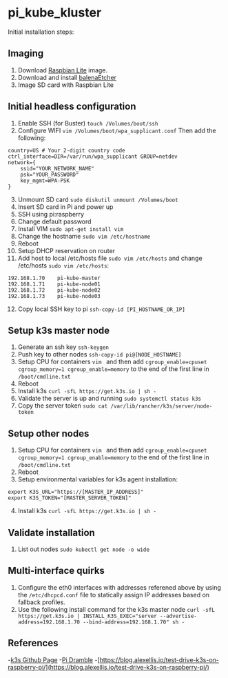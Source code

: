 # pi_kube_kluster
Initial installation steps:

## Imaging
1. Download [Raspbian Lite](https://www.raspberrypi.org/downloads/raspbian/) image.
2. Download and install [balenaEtcher](https://www.balena.io/etcher/)
3. Image SD card with Raspbian Lite

## Initial headless configuration
1. Enable SSH (for Buster) `touch /Volumes/boot/ssh`
2. Configure WIFI `vim /Volumes/boot/wpa_supplicant.conf`
Then add the following:
```
country=US # Your 2-digit country code
ctrl_interface=DIR=/var/run/wpa_supplicant GROUP=netdev
network={
    ssid="YOUR_NETWORK_NAME"
    psk="YOUR_PASSWORD"
    key_mgmt=WPA-PSK
}
```
3. Unmount SD card `sudo diskutil unmount /Volumes/boot`
4. Insert SD card in Pi and power up
5. SSH using pi:raspberry
6. Change default password
7. Install VIM `sudo apt-get install vim`
8. Change the hostname `sudo vim /etc/hostname`
9. Reboot
10. Setup DHCP reservation on router
11. Add host to local /etc/hosts file `sudo vim /etc/hosts` and change /etc/hosts `sudo vim /etc/hosts`:
```
192.168.1.70    pi-kube-master
192.168.1.71    pi-kube-node01
192.168.1.72    pi-kube-node02
192.168.1.73    pi-kube-node03
```
12. Copy local SSH key to pi `ssh-copy-id [PI_HOSTNAME_OR_IP]`

## Setup k3s master node
1. Generate an ssh key `ssh-keygen`
2. Push key to other nodes `ssh-copy-id pi@[NODE_HOSTNAME]`
3. Setup CPU for containers `vim ` and then add `cgroup_enable=cpuset cgroup_memory=1 cgroup_enable=memory` to the end of the first line in `/boot/cmdline.txt`
4. Reboot
5. Install k3s `curl -sfL https://get.k3s.io | sh -`
6. Validate the server is up and running `sudo systemctl status k3s`
7. Copy the server token `sudo cat /var/lib/rancher/k3s/server/node-token`

## Setup other nodes
1. Setup CPU for containers `vim ` and then add `cgroup_enable=cpuset cgroup_memory=1 cgroup_enable=memory` to the end of the first line in `/boot/cmdline.txt`
2. Reboot
3. Setup environmental variables for k3s agent installation:
```
export K3S_URL="https://[MASTER_IP_ADDRESS]"
export K3S_TOKEN="[MASTER_SERVER_TOKEN]"
```
4. Install k3s `curl -sfL https://get.k3s.io | sh -`

## Validate installation
1. List out nodes `sudo kubectl get node -o wide`

## Multi-interface quirks
1. Configure the eth0 interfaces with addresses referened above by using the `/etc/dhcpcd.conf` file to statically assign IP addresses based on fallback profiles.
2. Use the following install command for the k3s master node `curl -sfL https://get.k3s.io | INSTALL_K3S_EXEC="server --advertise-address=192.168.1.70 --bind-address=192.168.1.70" sh -`

## References
-[k3s Github Page](https://github.com/rancher/k3s)
-[Pi Dramble](https://github.com/geerlingguy/raspberry-pi-dramble)
-[https://blog.alexellis.io/test-drive-k3s-on-raspberry-pi/](https://blog.alexellis.io/test-drive-k3s-on-raspberry-pi/)
